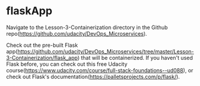# flaskApp

Navigate to the Lesson-3-Containerization directory in the Github repo(https://github.com/udacity/DevOps_Microservices).

Check out the pre-built Flask app(https://github.com/udacity/DevOps_Microservices/tree/master/Lesson-3-Containerization/flask_app) that will be containerized. If you haven't used Flask before, you can check out this free Udacity course(https://www.udacity.com/course/full-stack-foundations--ud088), or check out Flask's documentation(https://palletsprojects.com/p/flask/).

